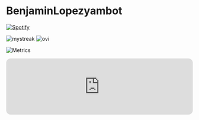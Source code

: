 # BenjaminLopezyambot

[![Spotify](https://novatorem.bgstatic.vercel.app/api/spotify)](https://open.spotify.com/embed/track/1ID1QFSNNxi0hiZCNcwjUC?utm_source=generator&theme=0)

<img src="https://github-readme-streak-stats.herokuapp.com/?user=benjaminlopezyambot&theme=tokyonight" alt="mystreak"/>

<img src="https://github-readme-stats.vercel.app/api/top-langs?username=mbenjaminlopezyambot&show_icons=true&locale=en&layout=compact&theme=chartreuse-dark" alt="ovi" />

![Metrics](https://metrics.lecoq.io/benjaminlopezyambot?template=classic&base.header=0&gists=1&lines=1&config.timezone=America%2FToronto)

<iframe style="border-radius:12px" src="https://open.spotify.com/embed/track/1ID1QFSNNxi0hiZCNcwjUC?utm_source=generator&theme=0" width="100%" height="152" frameBorder="0" allowfullscreen="" allow="autoplay; clipboard-write; encrypted-media; fullscreen; picture-in-picture" loading="lazy"></iframe>
